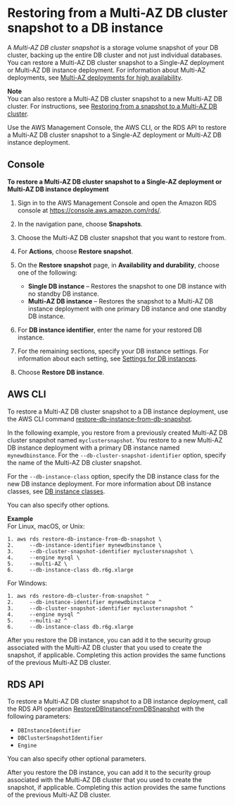 # Restoring from a Multi\-AZ DB cluster snapshot to a DB instance<a name="USER_RestoreFromMultiAZDBClusterSnapshot"></a>

A *Multi\-AZ DB cluster snapshot* is a storage volume snapshot of your DB cluster, backing up the entire DB cluster and not just individual databases\. You can restore a Multi\-AZ DB cluster snapshot to a Single\-AZ deployment or Multi\-AZ DB instance deployment\. For information about Multi\-AZ deployments, see [Multi\-AZ deployments for high availability](Concepts.MultiAZ.md)\.

**Note**  
You can also restore a Multi\-AZ DB cluster snapshot to a new Multi\-AZ DB cluster\. For instructions, see [Restoring from a snapshot to a Multi\-AZ DB cluster](USER_RestoreFromMultiAZDBClusterSnapshot.Restoring.md)\.

Use the AWS Management Console, the AWS CLI, or the RDS API to restore a Multi\-AZ DB cluster snapshot to a Single\-AZ deployment or Multi\-AZ DB instance deployment\.

## Console<a name="USER_RestoreFromMultiAZDBClusterSnapshot.CON"></a>

**To restore a Multi\-AZ DB cluster snapshot to a Single\-AZ deployment or Multi\-AZ DB instance deployment**

1. Sign in to the AWS Management Console and open the Amazon RDS console at [https://console\.aws\.amazon\.com/rds/](https://console.aws.amazon.com/rds/)\.

1. In the navigation pane, choose **Snapshots**\.

1. Choose the Multi\-AZ DB cluster snapshot that you want to restore from\.

1. For **Actions**, choose **Restore snapshot**\.

1. On the **Restore snapshot** page, in **Availability and durability**, choose one of the following:
   + **Single DB instance** – Restores the snapshot to one DB instance with no standby DB instance\.
   + **Multi\-AZ DB instance** – Restores the snapshot to a Multi\-AZ DB instance deployment with one primary DB instance and one standby DB instance\.

1. For **DB instance identifier**, enter the name for your restored DB instance\.

1. For the remaining sections, specify your DB instance settings\. For information about each setting, see [Settings for DB instances](USER_CreateDBInstance.md#USER_CreateDBInstance.Settings)\.

1. Choose **Restore DB instance**\.

## AWS CLI<a name="USER_RestoreFromMultiAZDBClusterSnapshot.CLI"></a>

To restore a Multi\-AZ DB cluster snapshot to a DB instance deployment, use the AWS CLI command [restore\-db\-instance\-from\-db\-snapshot](https://docs.aws.amazon.com/cli/latest/reference/rds/restore-db-instance-from-db-snapshot.html)\.

In the following example, you restore from a previously created Multi\-AZ DB cluster snapshot named `myclustersnapshot`\. You restore to a new Multi\-AZ DB instance deployment with a primary DB instance named `mynewdbinstance`\. For the `--db-cluster-snapshot-identifier` option, specify the name of the Multi\-AZ DB cluster snapshot\.

For the `--db-instance-class` option, specify the DB instance class for the new DB instance deployment\. For more information about DB instance classes, see [DB instance classes](Concepts.DBInstanceClass.md)\.

You can also specify other options\.

**Example**  
For Linux, macOS, or Unix:  

```
1. aws rds restore-db-instance-from-db-snapshot \
2.     --db-instance-identifier mynewdbinstance \
3.     --db-cluster-snapshot-identifier myclustersnapshot \
4.     --engine mysql \
5.     --multi-AZ \
6.     --db-instance-class db.r6g.xlarge
```
For Windows:  

```
1. aws rds restore-db-cluster-from-snapshot ^
2.     --db-instance-identifier mynewdbinstance ^
3.     --db-cluster-snapshot-identifier myclustersnapshot ^
4.     --engine mysql ^
5.     --multi-az ^
6.     --db-instance-class db.r6g.xlarge
```

After you restore the DB instance, you can add it to the security group associated with the Multi\-AZ DB cluster that you used to create the snapshot, if applicable\. Completing this action provides the same functions of the previous Multi\-AZ DB cluster\.

## RDS API<a name="USER_RestoreFromMultiAZDBClusterSnapshot.API"></a>

To restore a Multi\-AZ DB cluster snapshot to a DB instance deployment, call the RDS API operation [RestoreDBInstanceFromDBSnapshot](https://docs.aws.amazon.com/AmazonRDS/latest/APIReference/API_RestoreDBInstanceFromDBSnapshot.html) with the following parameters:
+ `DBInstanceIdentifier` 
+ `DBClusterSnapshotIdentifier` 
+ `Engine` 

You can also specify other optional parameters\.

After you restore the DB instance, you can add it to the security group associated with the Multi\-AZ DB cluster that you used to create the snapshot, if applicable\. Completing this action provides the same functions of the previous Multi\-AZ DB cluster\.